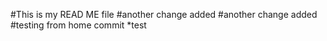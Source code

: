 #This is my READ ME file
#another change added
#another change added
#testing from home commit
*test
